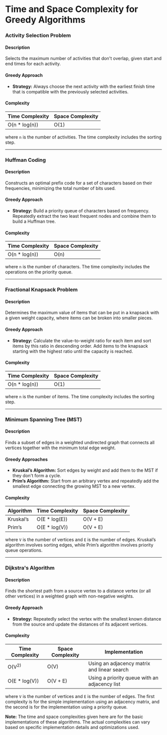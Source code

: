 # Time and Space Complexity for Greedy Algorithms

### Activity Selection Problem

#### Description

Selects the maximum number of activities that don't overlap, given start and end times for each activity.

#### Greedy Approach

- **Strategy:** Always choose the next activity with the earliest finish time that is compatible with the previously selected activities.

#### Complexity

| Time Complexity | Space Complexity |
| --------------- | ---------------- |
| O(n \* log(n))  | O(1)             |

where `n` is the number of activities. The time complexity includes the sorting step.

---

### Huffman Coding

#### Description

Constructs an optimal prefix code for a set of characters based on their frequencies, minimizing the total number of bits used.

#### Greedy Approach

- **Strategy:** Build a priority queue of characters based on frequency. Repeatedly extract the two least frequent nodes and combine them to build a Huffman tree.

#### Complexity

| Time Complexity | Space Complexity |
| --------------- | ---------------- |
| O(n \* log(n))  | O(n)             |

where `n` is the number of characters. The time complexity includes the operations on the priority queue.

---

### Fractional Knapsack Problem

#### Description

Determines the maximum value of items that can be put in a knapsack with a given weight capacity, where items can be broken into smaller pieces.

#### Greedy Approach

- **Strategy:** Calculate the value-to-weight ratio for each item and sort items by this ratio in descending order. Add items to the knapsack starting with the highest ratio until the capacity is reached.

#### Complexity

| Time Complexity | Space Complexity |
| --------------- | ---------------- |
| O(n \* log(n))  | O(1)             |

where `n` is the number of items. The time complexity includes the sorting step.

---

### Minimum Spanning Tree (MST)

#### Description

Finds a subset of edges in a weighted undirected graph that connects all vertices together with the minimum total edge weight.

#### Greedy Approaches

- **Kruskal’s Algorithm:** Sort edges by weight and add them to the MST if they don't form a cycle.
- **Prim’s Algorithm:** Start from an arbitrary vertex and repeatedly add the smallest edge connecting the growing MST to a new vertex.

#### Complexity

| Algorithm | Time Complexity | Space Complexity |
| --------- | --------------- | ---------------- |
| Kruskal’s | O(E \* log(E))  | O(V + E)         |
| Prim’s    | O(E \* log(V))  | O(V + E)         |

where `V` is the number of vertices and `E` is the number of edges. Kruskal’s algorithm involves sorting edges, while Prim’s algorithm involves priority queue operations.

---

### Dijkstra's Algorithm

#### Description

Finds the shortest path from a source vertex to a distance vertex (or all other vertices) in a weighted graph with non-negative weights.

#### Greedy Approach

- **Strategy:** Repeatedly select the vertex with the smallest known distance from the source and update the distances of its adjacent vertices.

#### Complexity

| Time Complexity  | Space Complexity | Implementation                                |
| ---------------- | ---------------- | --------------------------------------------- |
| O(V<sup>2</sip>) | O(V)             | Using an adjacency matrix and linear search   |
| O(E \* log(V))   | O(V + E)         | Using a priority queue with an adjacency list |

where `V` is the number of vertices and `E` is the number of edges. The first complexity is for the simple implementation using an adjacency matrix, and the second is for the implementation using a priority queue.

**Note:** The time and space complexities given here are for the basic implementations of these algorithms. The actual complexities can vary based on specific implementation details and optimizations used.
